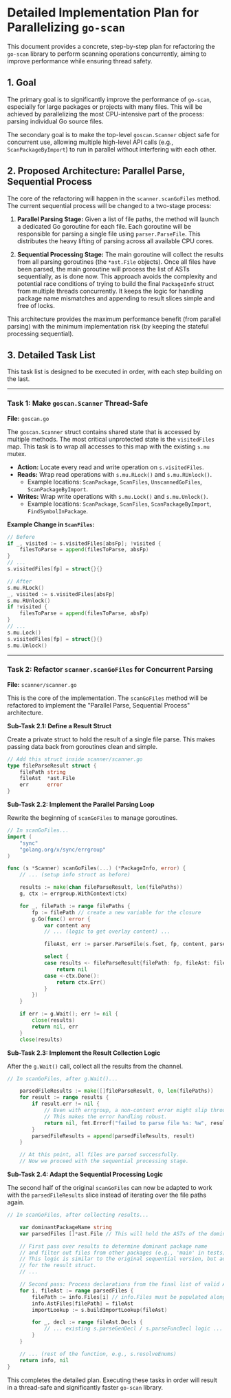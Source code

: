 # Detailed Implementation Plan for Parallelizing `go-scan`

This document provides a concrete, step-by-step plan for refactoring the `go-scan` library to perform scanning operations concurrently, aiming to improve performance while ensuring thread safety.

## 1. Goal

The primary goal is to significantly improve the performance of `go-scan`, especially for large packages or projects with many files. This will be achieved by parallelizing the most CPU-intensive part of the process: parsing individual Go source files.

The secondary goal is to make the top-level `goscan.Scanner` object safe for concurrent use, allowing multiple high-level API calls (e.g., `ScanPackageByImport`) to run in parallel without interfering with each other.

## 2. Proposed Architecture: Parallel Parse, Sequential Process

The core of the refactoring will happen in the `scanner.scanGoFiles` method. The current sequential process will be changed to a two-stage process:

1.  **Parallel Parsing Stage:** Given a list of file paths, the method will launch a dedicated Go goroutine for each file. Each goroutine will be responsible for parsing a single file using `parser.ParseFile`. This distributes the heavy lifting of parsing across all available CPU cores.

2.  **Sequential Processing Stage:** The main goroutine will collect the results from all parsing goroutines (the `*ast.File` objects). Once all files have been parsed, the main goroutine will process the list of ASTs sequentially, as is done now. This approach avoids the complexity and potential race conditions of trying to build the final `PackageInfo` struct from multiple threads concurrently. It keeps the logic for handling package name mismatches and appending to result slices simple and free of locks.

This architecture provides the maximum performance benefit (from parallel parsing) with the minimum implementation risk (by keeping the stateful processing sequential).

## 3. Detailed Task List

This task list is designed to be executed in order, with each step building on the last.

---

### **Task 1: Make `goscan.Scanner` Thread-Safe**

**File:** `goscan.go`

The `goscan.Scanner` struct contains shared state that is accessed by multiple methods. The most critical unprotected state is the `visitedFiles` map. This task is to wrap all accesses to this map with the existing `s.mu` mutex.

-   **Action:** Locate every read and write operation on `s.visitedFiles`.
-   **Reads:** Wrap read operations with `s.mu.RLock()` and `s.mu.RUnlock()`.
    -   Example locations: `ScanPackage`, `ScanFiles`, `UnscannedGoFiles`, `ScanPackageByImport`.
-   **Writes:** Wrap write operations with `s.mu.Lock()` and `s.mu.Unlock()`.
    -   Example locations: `ScanPackage`, `ScanFiles`, `ScanPackageByImport`, `FindSymbolInPackage`.

**Example Change in `ScanFiles`:**
```go
// Before
if _, visited := s.visitedFiles[absFp]; !visited {
    filesToParse = append(filesToParse, absFp)
}
// ...
s.visitedFiles[fp] = struct{}{}

// After
s.mu.RLock()
_, visited := s.visitedFiles[absFp]
s.mu.RUnlock()
if !visited {
    filesToParse = append(filesToParse, absFp)
}
// ...
s.mu.Lock()
s.visitedFiles[fp] = struct{}{}
s.mu.Unlock()
```

---

### **Task 2: Refactor `scanner.scanGoFiles` for Concurrent Parsing**

**File:** `scanner/scanner.go`

This is the core of the implementation. The `scanGoFiles` method will be refactored to implement the "Parallel Parse, Sequential Process" architecture.

**Sub-Task 2.1: Define a Result Struct**

Create a private struct to hold the result of a single file parse. This makes passing data back from goroutines clean and simple.

```go
// Add this struct inside scanner/scanner.go
type fileParseResult struct {
	filePath string
	fileAst  *ast.File
	err      error
}
```

**Sub-Task 2.2: Implement the Parallel Parsing Loop**

Rewrite the beginning of `scanGoFiles` to manage goroutines.

```go
// In scanGoFiles...
import (
	"sync"
	"golang.org/x/sync/errgroup"
)

func (s *Scanner) scanGoFiles(...) (*PackageInfo, error) {
	// ... (setup info struct as before)

	results := make(chan fileParseResult, len(filePaths))
	g, ctx := errgroup.WithContext(ctx)

	for _, filePath := range filePaths {
		fp := filePath // create a new variable for the closure
		g.Go(func() error {
			var content any
			// ... (logic to get overlay content) ...

			fileAst, err := parser.ParseFile(s.fset, fp, content, parser.ParseComments)

			select {
			case results <- fileParseResult{filePath: fp, fileAst: fileAst, err: err}:
				return nil
			case <-ctx.Done():
				return ctx.Err()
			}
		})
	}

	if err := g.Wait(); err != nil {
		close(results)
		return nil, err
	}
	close(results)
```

**Sub-Task 2.3: Implement the Result Collection Logic**

After the `g.Wait()` call, collect all the results from the channel.

```go
// In scanGoFiles, after g.Wait()...

	parsedFileResults := make([]fileParseResult, 0, len(filePaths))
	for result := range results {
		if result.err != nil {
			// Even with errgroup, a non-context error might slip through.
			// This makes the error handling robust.
			return nil, fmt.Errorf("failed to parse file %s: %w", result.filePath, result.err)
		}
		parsedFileResults = append(parsedFileResults, result)
	}

	// At this point, all files are parsed successfully.
	// Now we proceed with the sequential processing stage.
```

**Sub-Task 2.4: Adapt the Sequential Processing Logic**

The second half of the original `scanGoFiles` can now be adapted to work with the `parsedFileResults` slice instead of iterating over the file paths again.

```go
// In scanGoFiles, after collecting results...

	var dominantPackageName string
	var parsedFiles []*ast.File // This will hold the ASTs of the dominant package

	// First pass over results to determine dominant package name
	// and filter out files from other packages (e.g., 'main' in tests).
	// This logic is similar to the original sequential version, but adapted
	// for the result struct.
	// ...

	// Second pass: Process declarations from the final list of valid ASTs
	for i, fileAst := range parsedFiles {
		filePath := info.Files[i] // info.Files must be populated alongside parsedFiles
		info.AstFiles[filePath] = fileAst
		importLookup := s.buildImportLookup(fileAst)

		for _, decl := range fileAst.Decls {
			// ... existing s.parseGenDecl / s.parseFuncDecl logic ...
		}
	}

	// ... (rest of the function, e.g., s.resolveEnums)
	return info, nil
}
```

This completes the detailed plan. Executing these tasks in order will result in a thread-safe and significantly faster `go-scan` library.
